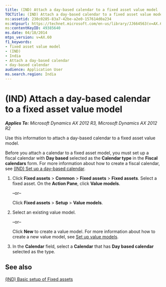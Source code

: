 ```yaml
---
title: (IND) Attach a day-based calendar to a fixed asset value model
TOCTitle: (IND) Attach a day-based calendar to a fixed asset value model
ms:assetid: 230c0285-83a7-42be-a2e0-157614d0a234
ms:mtpsurl: https://technet.microsoft.com/en-us/library/JJ664563(v=AX.60)
ms:contentKeyID: 49385640
ms.date: 04/18/2014
mtps_version: v=AX.60
f1_keywords:
- fixed asset value model
- (IND)
- India
- Attach a day-based calendar
- day-based calendar
audience: Application User
ms.search.region: India
---
```


# (IND) Attach a day-based calendar to a fixed asset value model 


_**Applies To:** Microsoft Dynamics AX 2012 R3, Microsoft Dynamics AX 2012 R2_

Use this information to attach a day-based calendar to a fixed asset value model.

Before you attach a calendar to a fixed asset model, you must set up a fiscal calendar with **Day based** selected as the **Calendar type** in the **Fiscal calendars** form. For more information about how to create a fiscal calendar, see [(IND) Set up a day-based calendar](ind-set-up-a-day-based-calendar.md).

1.  Click **Fixed assets** \> **Common** \> **Fixed assets** \> **Fixed assets**. Select a fixed asset. On the **Action Pane**, click **Value models**.
    
    –or–
    
    Click **Fixed assets** \> **Setup** \> **Value models**.

2.  Select an existing value model.
    
    –or–
    
    Click **New** to create a value model. For more information about how to create a new value model, see [Set up value models](set-up-value-models.md).

3.  In the **Calendar** field, select a **Calendar** that has **Day based calendar** selected as the type.

## See also

[(IND) Basic setup of Fixed assets](ind-basic-setup-of-fixed-assets.md)

  


